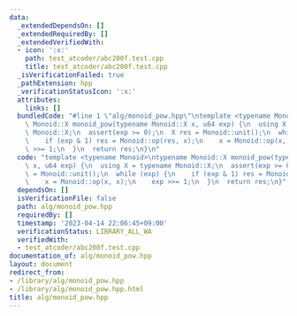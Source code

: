 ```yaml
---
data:
  _extendedDependsOn: []
  _extendedRequiredBy: []
  _extendedVerifiedWith:
  - icon: ':x:'
    path: test_atcoder/abc200f.test.cpp
    title: test_atcoder/abc200f.test.cpp
  _isVerificationFailed: true
  _pathExtension: hpp
  _verificationStatusIcon: ':x:'
  attributes:
    links: []
  bundledCode: "#line 1 \"alg/monoid_pow.hpp\"\ntemplate <typename Monoid>\ntypename\
    \ Monoid::X monoid_pow(typename Monoid::X x, u64 exp) {\n  using X = typename\
    \ Monoid::X;\n  assert(exp >= 0);\n  X res = Monoid::unit();\n  while (exp) {\n\
    \    if (exp & 1) res = Monoid::op(res, x);\n    x = Monoid::op(x, x);\n    exp\
    \ >>= 1;\n  }\n  return res;\n}\n"
  code: "template <typename Monoid>\ntypename Monoid::X monoid_pow(typename Monoid::X\
    \ x, u64 exp) {\n  using X = typename Monoid::X;\n  assert(exp >= 0);\n  X res\
    \ = Monoid::unit();\n  while (exp) {\n    if (exp & 1) res = Monoid::op(res, x);\n\
    \    x = Monoid::op(x, x);\n    exp >>= 1;\n  }\n  return res;\n}"
  dependsOn: []
  isVerificationFile: false
  path: alg/monoid_pow.hpp
  requiredBy: []
  timestamp: '2023-04-14 22:06:45+09:00'
  verificationStatus: LIBRARY_ALL_WA
  verifiedWith:
  - test_atcoder/abc200f.test.cpp
documentation_of: alg/monoid_pow.hpp
layout: document
redirect_from:
- /library/alg/monoid_pow.hpp
- /library/alg/monoid_pow.hpp.html
title: alg/monoid_pow.hpp
---
```

